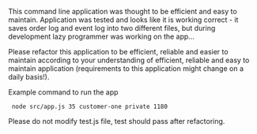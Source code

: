 This command line application was thought to be efficient and easy to maintain.
Application was tested and looks like it is working correct - it saves order log and event log into two different files, 
but during development lazy programmer was working on the app...

Please refactor this application to be efficient, reliable and easier to maintain 
according to your understanding of efficient, reliable and easy to maintain application
(requirements to this application might change on a daily basis!).

Example command to run the app
```
 node src/app.js 35 customer-one private 1180
```

Please do not modify test.js file, test should pass after refactoring.
